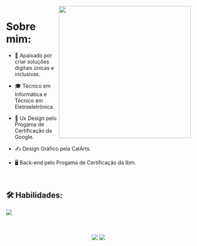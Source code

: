 <img align='right' src="https://github.com/GAB-ALMEID/GAB-ALMEID/assets/119502469/02f89def-2f21-48c5-8b23-428f0f33be48" width="360">

<h1> Sobre mim: </h1>

- 🤔 Apaixado por criar soluções digitais únicas e inclusivas.

- 🎓 Técnico em Informática e Técnico em Eletroeletrônica.

- 🌱 Ux Design pelo Progama de Certificação da Google.

- ✍️ Design Gráfico pela CalArts.

- 🖥️ Back-end pelo Progama de Certificação da Ibm.
 
<br> 
<h2>🛠 Habilidades: </h2>  
<img align="left"src="https://skillicons.dev/icons?i=html,css,js,python,c,git,github">
<br><br><br><br>

<div align="center">
<a href="https://github.com/GAB-ALMEID"> <img height="auto" src="https://github-readme-stats.vercel.app/api?username=GAB-ALMEID&show_icons=true&theme=codeSTACKr&include_all_commits=true&count_private=true"/></a> <a href="https://github.com/GAB-ALMEID"> <img width="auto" src="https://github-readme-stats.vercel.app/api/top-langs/?username=GAB-ALMEID&layout=compact&langs_count=7&theme=codeSTACKr"/> </a> 
</div>
<br>
<br>
<br>










